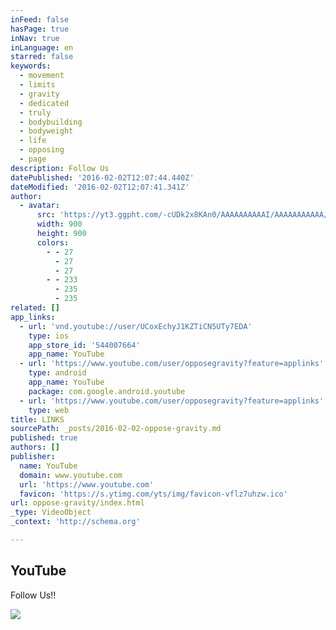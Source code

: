 ```yaml
---
inFeed: false
hasPage: true
inNav: true
inLanguage: en
starred: false
keywords:
  - movement
  - limits
  - gravity
  - dedicated
  - truly
  - bodybuilding
  - bodyweight
  - life
  - opposing
  - page
description: Follow Us
datePublished: '2016-02-02T12:07:44.440Z'
dateModified: '2016-02-02T12:07:41.341Z'
author:
  - avatar:
      src: 'https://yt3.ggpht.com/-cUDk2x8KAn0/AAAAAAAAAAI/AAAAAAAAAAA/iK4aCKEb9U0/s900-c-k-no/photo.jpg'
      width: 900
      height: 900
      colors:
        - - 27
          - 27
          - 27
        - - 233
          - 235
          - 235
related: []
app_links:
  - url: 'vnd.youtube://user/UCoxEchyJ1KZTiCN5UTy7EDA'
    type: ios
    app_store_id: '544007664'
    app_name: YouTube
  - url: 'https://www.youtube.com/user/opposegravity?feature=applinks'
    type: android
    app_name: YouTube
    package: com.google.android.youtube
  - url: 'https://www.youtube.com/user/opposegravity?feature=applinks'
    type: web
title: LINKS
sourcePath: _posts/2016-02-02-oppose-gravity.md
published: true
authors: []
publisher:
  name: YouTube
  domain: www.youtube.com
  url: 'https://www.youtube.com'
  favicon: 'https://s.ytimg.com/yts/img/favicon-vflz7uhzw.ico'
url: oppose-gravity/index.html
_type: VideoObject
_context: 'http://schema.org'

---
```

<article style=""><h1>YouTube</h1><p>Follow Us!!</p><img src="https://s3-us-west-2.amazonaws.com/the-grid-img/p/da160b6106ff9f5a7f9c3a9a0435b81adbf8033a.jpg" /></article>